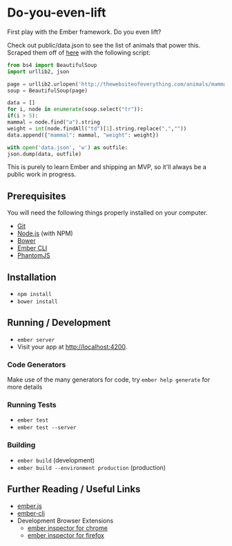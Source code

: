 # Do-you-even-lift

First play with the Ember framework. Do you even lift?

Check out public/data.json to see the list of animals that power this. Scraped them off of [here](thewebsiteofeverything.com/animals/mammals/adult-weight.html) with the following script:

```python
from bs4 import BeautifulSoup
import urllib2, json

page = urllib2.urlopen('http://thewebsiteofeverything.com/animals/mammals/adult-weight.html').read()
soup = BeautifulSoup(page)

data = []
for i, node in enumerate(soup.select("tr")):
if(i > 5):
mammal = node.find("a").string
weight = int(node.findAll("td")[1].string.replace(",",""))
data.append({"mammal": mammal, "weight": weight})

with open('data.json', 'w') as outfile:
json.dump(data, outfile)
```

This is purely to learn Ember and shipping an MVP, so it'll always be a public work in progress.

## Prerequisites

You will need the following things properly installed on your computer.

* [Git](http://git-scm.com/)
* [Node.js](http://nodejs.org/) (with NPM)
* [Bower](http://bower.io/)
* [Ember CLI](http://www.ember-cli.com/)
* [PhantomJS](http://phantomjs.org/)

## Installation

* `npm install`
* `bower install`

## Running / Development

* `ember server`
* Visit your app at [http://localhost:4200](http://localhost:4200).

### Code Generators

Make use of the many generators for code, try `ember help generate` for more details

### Running Tests

* `ember test`
* `ember test --server`

### Building

* `ember build` (development)
* `ember build --environment production` (production)

## Further Reading / Useful Links

* [ember.js](http://emberjs.com/)
* [ember-cli](http://www.ember-cli.com/)
* Development Browser Extensions
  * [ember inspector for chrome](https://chrome.google.com/webstore/detail/ember-inspector/bmdblncegkenkacieihfhpjfppoconhi)
  * [ember inspector for firefox](https://addons.mozilla.org/en-US/firefox/addon/ember-inspector/)
